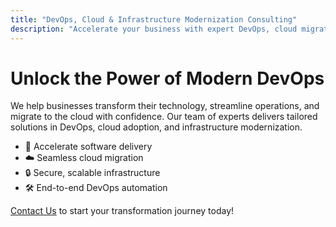 ```yaml
---
title: "DevOps, Cloud & Infrastructure Modernization Consulting"
description: "Accelerate your business with expert DevOps, cloud migration, and infrastructure modernization services."
---
```


# Unlock the Power of Modern DevOps

We help businesses transform their technology, streamline operations, and migrate to the cloud with confidence. Our team of experts delivers tailored solutions in DevOps, cloud adoption, and infrastructure modernization.

- 🚀 Accelerate software delivery
- ☁️ Seamless cloud migration
- 🔒 Secure, scalable infrastructure
- 🛠️ End-to-end DevOps automation

[Contact Us](/contact/) to start your transformation journey today!
